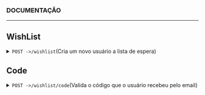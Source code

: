 ### DOCUMENTAÇÂO
------------------------------------------------------------------------------------------
## WishList
<details>
<summary><code>POST -></code><code>/</code><code>wishlist</code>(Cria um novo usuário a lista de espera)</summary>

#### Descrição
Essa é a primeira rota a ser usada pelo usuário durante o beta fechado, onde ele se cadastrará, essa rota permite a criação do documento que contém o usuário e email na tabela de usuários e o código de verificação, que é mandado para o email dele, que posteriormente será usado como parâmetro na rota de <code>/code</code>, o código tem validade de 5 minutos.

##### Parâmetros

> | Name      |  Type     | Data type               | Description                                                           |
> |-----------|-----------|-------------------------|-----------------------------------------------------------------------|
> | Email      |  required | String   | Email do usuário  |
> | Name      |  required | String   | Nome do usuário  |

##### Respostas
> | Http code | Content-type | Response |  Description
> |------------|------------------------|------------------------------------------------------------------------------|----------------------------------------|
> |200         | application/json       | `{status: 200, message: "Success. The Code was sent to your email"}`         | Sucesso, email cadastrado na wishlist. |
> |400         | application/json       | `{status: 400, error: "Invalid Name, name must be more than 3 characters"}`  | Falha, o nome do usuário deve ser maior que 3 caracteres.|
> |409         | application/json       | `{status: 409, error: "Email already in use"}`                               | Falha, este email já está sendo usado por outro usuário.|
> |500         | application/json       | `{status: 500, error: "Internal server error"}`                              | Falha, erro interno do servidor.|
</details>

## Code

<details>
<summary><code>POST -></code><code>/</code><code>wishlist</code><code>/</code><code>code</code>(Valida o código que o usuário recebeu pelo email)</summary>

#### Descrição
Essa rota é usada para verificar se o usuário possui um email válido, ele receberá um código no email dele após passar pela rota de <code>/wishlist</code> que perdurará por 5 minutos, depois disso o código se torna expirado.

#### Parâmetros
> | Name | Type | Data Type | Description |
> |------|-----------|-------|---------------------------------------|
> | code | required | String | Codigo recebido pelo email do usuário |

#### Respostas
> | Http code | Content-type | Response |  Description
> |------------|------------------------|------------------------------------------------------------------------------|----------------------------------------|
> | 200        | application/json       | `{status: 200, message: "Success. The User is now verified"}`                | Sucesso, email validado com sucesso.   |
> | 400        | application/json       | `{status: 400, error: "Invalid Code"}`                                       | Falha, código menor que 4 caracteres   |
> | 409        | application/json       | `{status: 409, error: "Code expired"}`                                       | Falha, código expirado                 |
> > |500       | application/json       | `{status: 500, error: "Internal server error"}`                              | Falha, erro interno do servidor.       |
</details>
